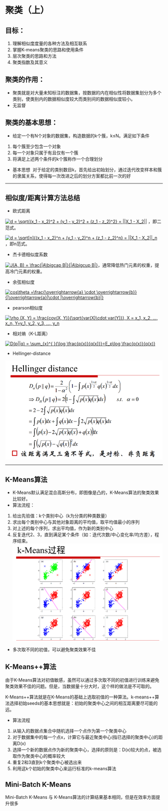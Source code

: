 # 聚类（上）

## 目标：
1. 理解相似度度量的各种方法及相互联系
2. 掌握K-means聚类的思路和使用条件
3. 层次聚类的思路和方法
4. 聚类指数及其意义

## 聚类的作用：
- 聚类就是对大量未知标注的数据集，按数据的内在相似性将数据集划分为多个类别，使类别内的数据相似度较大而类别间的数据相似度较小。
- 无监督

## 聚类的基本思想：
- 给定一个有N个对象的数据集，构造数据的k个簇，k≤N。满足如下条件
1. 每个簇至少包含一个对象
2. 每一个对象只属于有且仅有一个簇
3. 将满足上述两个条件的k个簇称作一个合理划分

- 基本思想
  对于给定的类别数目k，首先给出初始划分，通过迭代改变样本和簇的隶属关系，使得每一次改进之后的划分方案都比前一次的好
  
---
## 相似度/距离计算方法总结

- 欧式距离

<a href="https://www.codecogs.com/eqnedit.php?latex=d&space;=&space;\sqrt{(x_1&space;-&space;x_2)^2&space;&plus;&space;(y_1&space;-&space;y_2)^2&space;&plus;&space;(z_1&space;-&space;z_2)^2}&space;=&space;||X_1&space;-&space;X_2||" target="_blank"><img src="https://latex.codecogs.com/png.latex?d&space;=&space;\sqrt{(x_1&space;-&space;x_2)^2&space;&plus;&space;(y_1&space;-&space;y_2)^2&space;&plus;&space;(z_1&space;-&space;z_2)^2}&space;=&space;||X_1&space;-&space;X_2||" title="d = \sqrt{(x_1 - x_2)^2 + (y_1 - y_2)^2 + (z_1 - z_2)^2} = ||X_1 - X_2||" /></a>
，即二范式。

<a href="https://www.codecogs.com/eqnedit.php?latex=d&space;=&space;\sqrt[n]{(x_1&space;-&space;x_2)^n&space;&plus;&space;(y_1&space;-&space;y_2)^n&space;&plus;&space;(z_1&space;-&space;z_2)^n}&space;=&space;||X_1&space;-&space;X_2||_n" target="_blank"><img src="https://latex.codecogs.com/png.latex?d&space;=&space;\sqrt[n]{(x_1&space;-&space;x_2)^n&space;&plus;&space;(y_1&space;-&space;y_2)^n&space;&plus;&space;(z_1&space;-&space;z_2)^n}&space;=&space;||X_1&space;-&space;X_2||_n" title="d = \sqrt[n]{(x_1 - x_2)^n + (y_1 - y_2)^n + (z_1 - z_2)^n} = ||X_1 - X_2||_n" /></a>
，即n范式。

- 杰卡德相似度系数

<a href="https://www.codecogs.com/eqnedit.php?latex=\inline&space;J(A,&space;B)&space;=&space;\frac{|A\bigcap&space;B|}{|A\bigcup&space;B|}" target="_blank"><img src="https://latex.codecogs.com/gif.latex?\inline&space;J(A,&space;B)&space;=&space;\frac{|A\bigcap&space;B|}{|A\bigcup&space;B|}" title="J(A, B) = \frac{|A\bigcap B|}{|A\bigcup B|}" /></a>，通常降低热门元素的权重，提高冷门元素的权重。

- 余弦相似度

<a href="https://www.codecogs.com/eqnedit.php?latex=cos\theta&space;=\frac{\overrightarrow{a}&space;\cdot&space;\overrightarrow{b}}{|\overrightarrow{a}|\cdot&space;|\overrightarrow{b}|}" target="_blank"><img src="https://latex.codecogs.com/gif.latex?cos\theta&space;=\frac{\overrightarrow{a}&space;\cdot&space;\overrightarrow{b}}{|\overrightarrow{a}|\cdot&space;|\overrightarrow{b}|}" title="cos\theta =\frac{\overrightarrow{a} \cdot \overrightarrow{b}}{|\overrightarrow{a}|\cdot |\overrightarrow{b}|}" /></a>

- pearson相似度

<a href="https://www.codecogs.com/eqnedit.php?latex=\rho&space;(X,&space;Y)&space;=&space;\frac{cov(X,&space;Y)}{\sqrt{var(X)\cdot&space;var(Y)}},&space;X&space;=&space;x_1,&space;x_2,&space;...,&space;x_n,&space;Y=y_1,&space;y_2,&space;y_3,&space;...,&space;y_n" target="_blank"><img src="https://latex.codecogs.com/png.latex?\rho&space;(X,&space;Y)&space;=&space;\frac{cov(X,&space;Y)}{\sqrt{var(X)\cdot&space;var(Y)}},&space;X&space;=&space;x_1,&space;x_2,&space;...,&space;x_n,&space;Y=y_1,&space;y_2,&space;y_3,&space;...,&space;y_n" title="\rho (X, Y) = \frac{cov(X, Y)}{\sqrt{var(X)\cdot var(Y)}}, X = x_1, x_2, ..., x_n, Y=y_1, y_2, y_3, ..., y_n" /></a>

- 相对熵（K-L距离）

<a href="https://www.codecogs.com/eqnedit.php?latex=D(p||q)&space;=&space;\sum_{x}^{&space;}{\log&space;\frac{p(x)}{q(x)}}=E_p\log&space;\frac{p(x)}{q(x)}" target="_blank"><img src="https://latex.codecogs.com/gif.latex?D(p||q)&space;=&space;\sum_{x}^{&space;}{\log&space;\frac{p(x)}{q(x)}}=E_p\log&space;\frac{p(x)}{q(x)}" title="D(p||q) = \sum_{x}^{ }{\log \frac{p(x)}{q(x)}}=E_p\log \frac{p(x)}{q(x)}" /></a>

- Hellinger-distance

![Hellinger-distance公式](images/Hellinger-distance.png)

---

## K-Means算法

- K-Means默认满足混合高斯分布，即图像是凸的，K-Means算法的聚类效果比较好。
- 算法流程：
1. 给出先验值：k个类别中心（k为分类的种类数量）
2. 求出每个类别中心与其他对象距离的平均值，取平均值最小的序列
3. 对上述的每个序列，求出平均值，作为新的类别中心
4. 反复迭代2、3，直到满足某个条件（如：迭代次数/中心变化率/均方差），程序结束。
![K-Means Process](images//K-Means.png)

- 多次取不同的初值，可以避免聚类效果不佳

## K-Means++算法
由于K-Means算法对初值敏感，虽然可以通过多次取不同的初值进行训练来避免聚类效果不佳的问题。但是，当数据量十分大时，这个样的做法是不可取的。

K-Means++算法就是在K-Means的基础上选取初值的一种算法。k-means++算法选择初始seeds的基本思想就是：初始的聚类中心之间的相互距离要尽可能的远。

- 算法流程
1. 从输入的数据点集合中随机选择一个点作为第一个聚类中心
2. 对于数据集中的每一个点x，计算它与最近聚类中心(指已选择的聚类中心)的距离D(x)
3. 选择一个新的数据点作为新的聚类中心，选择的原则是：D(x)较大的点，被选取作为聚类中心的概率较大
4. 重复2和3直到k个聚类中心被选出来
5. 利用这k个初始的聚类中心来运行标准的k-means算法

## Mini-Batch K-Means

Mini-Batch K-Means 与 K-Means算法的计算结果基本相同，但是在效率方面提升很多
